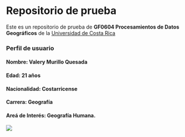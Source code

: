 # Repositorio de prueba

Este es un repositorio de prueba de **GF0604 Procesamientos de Datos Geográficos** de la [Universidad de Costa Rica](https://www.ucr.ac.cr/)

### **Perfil de usuario**

#### **Nombre:** Valery Murillo Quesada
#### **Edad:** 21 años 
#### **Nacionalidad:** Costarricense 
#### **Carrera:** Geografía
#### **Areá de Interés:** Geografía Humana.

<img src="https://www.centrocultural.coop/sites/www.centrocultural.coop/files/styles/imagen_detalle_eventos/public/eventos/latinoamerica.jpg?itok=JTbjnkJe" widht="100">
 
